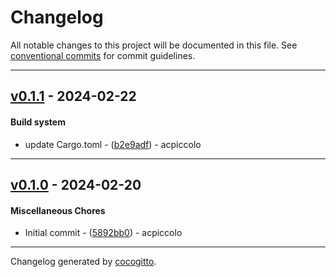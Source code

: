# Changelog
All notable changes to this project will be documented in this file. See [conventional commits](https://www.conventionalcommits.org/) for commit guidelines.

- - -
## [v0.1.1](https://github.com/x-software-com/mxl-base/compare/v0.1.0..v0.1.1) - 2024-02-22
#### Build system
- update Cargo.toml - ([b2e9adf](https://github.com/x-software-com/mxl-base/commit/b2e9adfbfe5b1c7d6eb089a31d9bc745e0b03a5d)) - acpiccolo

- - -

## [v0.1.0](https://github.com/x-software-com/mxl-base/compare/4a110e7c74dd889e51439c69507517bcf2df08da..v0.1.0) - 2024-02-20
#### Miscellaneous Chores
- Initial commit - ([5892bb0](https://github.com/x-software-com/mxl-base/commit/5892bb00b1cd548c0350238dc4b7c1253071e090)) - acpiccolo

- - -

Changelog generated by [cocogitto](https://github.com/cocogitto/cocogitto).